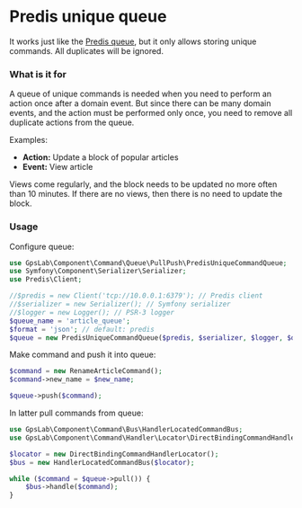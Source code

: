 Predis unique queue
===================

It works just like the [Predis queue](predis.md), but it only allows storing unique commands. All duplicates will
be ignored.

### What is it for

A queue of unique commands is needed when you need to perform an action once after a domain event. But since there can
be many domain events, and the action must be performed only once, you need to remove all duplicate actions from the
queue.

Examples:

* **Action:** Update a block of popular articles
* **Event:** View article

Views come regularly, and the block needs to be updated no more often than 10 minutes. If there are no views, then
there is no need to update the block.

### Usage

Configure queue:

```php
use GpsLab\Component\Command\Queue\PullPush\PredisUniqueCommandQueue;
use Symfony\Component\Serializer\Serializer;
use Predis\Client;

//$predis = new Client('tcp://10.0.0.1:6379'); // Predis client
//$serializer = new Serializer(); // Symfony serializer
//$logger = new Logger(); // PSR-3 logger
$queue_name = 'article_queue';
$format = 'json'; // default: predis
$queue = new PredisUniqueCommandQueue($predis, $serializer, $logger, $queue_name, $format);
```

Make command and push it into queue:

```php
$command = new RenameArticleCommand();
$command->new_name = $new_name;

$queue->push($command);
```

In latter pull commands from queue:

```php
use GpsLab\Component\Command\Bus\HandlerLocatedCommandBus;
use GpsLab\Component\Command\Handler\Locator\DirectBindingCommandHandlerLocator;

$locator = new DirectBindingCommandHandlerLocator();
$bus = new HandlerLocatedCommandBus($locator);

while ($command = $queue->pull()) {
    $bus->handle($command);
}
```
